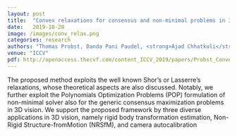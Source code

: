 ```yaml
---
layout: post
title:  "Convex relaxations for consensus and non-minimal problems in 3D vision"
date:   2019-10-20
image: /images/conv_relax.png
categories: research
authors: "Thomas Probst, Danda Pani Paudel, <strong>Ajad Chhatkuli</strong>, Luc Van Gool"
venue: "ICCV"
pdf: http://openaccess.thecvf.com/content_ICCV_2019/papers/Probst_Convex_Relaxations_for_Consensus_and_Non-Minimal_Problems_in_3D_Vision_ICCV_2019_paper.pdf
---
```

The proposed method exploits the well known Shor’s or
Lasserre’s relaxations, whose theoretical aspects are also
discussed. Notably, we further exploit the Polynomials Optimization Problems (POP) formulation
of non-minimal solver also for the generic consensus maximization problems in 3D vision. We support the proposed framework
by three diverse applications in 3D vision, namely rigid
body transformation estimation, Non-Rigid Structure-fromMotion (NRSfM), and camera autocalibration
